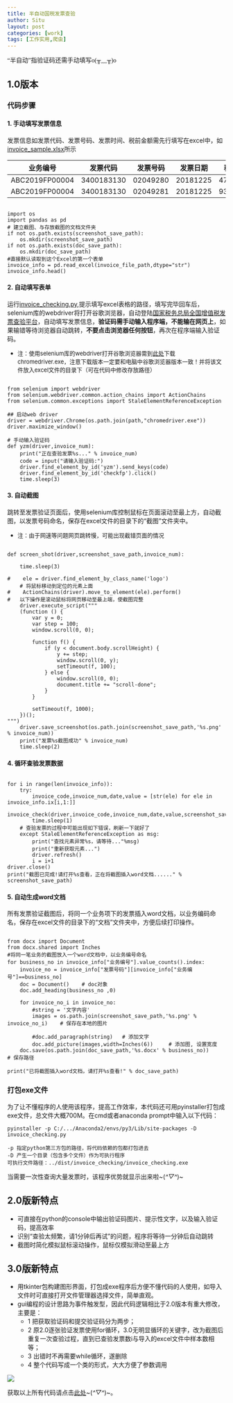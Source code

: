 ```yaml
---
title: 半自动国税发票查验
author: Situ
layout: post
categories: [work]
tags: [工作实用,爬虫]
---
```

<font face="仿宋" >“半自动”指验证码还需手动填写o(╥﹏╥)o</font>

<script src="https://cdn.jsdelivr.net/gh/google/code-prettify@master/loader/run_prettify.js"></script>

## 1.0版本
### 代码步骤
#### 1. 手动填写发票信息
发票信息如发票代码、发票号码、发票时间、税前金额需先行填写在excel中，如[invoice_sample.xlsx](https://github.com/Snowing-ST/invoice_checking/blob/master/invoice_sample.xlsx)所示


|业务编号|	发票代码|	发票号码|	发票日期|	税前金额|
|  ----  | ----  | ----  | ----  | ----  |
|ABC2019FP00004|	3400183130|	02049280|	20181225	|471495.24 |
|ABC2019FP00004|	3400183130|	02049281	|20181225|	937220.75 |

<pre class="prettyprint"><code class="language-py">
import os
import pandas as pd
# 建立截图、与存放截图的文档文件夹
if not os.path.exists(screenshot_save_path):
    os.mkdir(screenshot_save_path) 
if not os.path.exists(doc_save_path):
    os.mkdir(doc_save_path) 
#直接默认读取到这个Excel的第一个表单
invoice_info = pd.read_excel(invoice_file_path,dtype="str")
invoice_info.head()
</code></pre>

#### 2. 自动填写表单
运行[invoice_checking.py](https://github.com/Snowing-ST/invoice_checking/blob/master/invoice_checking.py),提示填写excel表格的路径，填写完毕回车后，selenium库的webdriver将打开谷歌浏览器，自动登陆[国家税务总局全国增值税发票查验平台](https://inv-veri.chinatax.gov.cn/index.html)，自动填写发票信息，**验证码需手动输入程序端，不能输在网页上**，如果输错等待浏览器自动跳转，**不要点击浏览器任何按钮**，再次在程序端输入验证码。

- <font size=2 > 注：使用selenium库的webdriver打开谷歌浏览器需到[此处](http://chromedriver.storage.googleapis.com/index.html)下载chromedriver.exe，注意下载版本一定要和电脑中谷歌浏览器版本一致！并将该文件放入excel文件的目录下（可在代码中修改存放路径）</font>

<pre class="prettyprint"><code class="language-py">
from selenium import webdriver
from selenium.webdriver.common.action_chains import ActionChains
from selenium.common.exceptions import StaleElementReferenceException

## 启动web driver
driver = webdriver.Chrome(os.path.join(path,"chromedriver.exe"))
driver.maximize_window()

# 手动输入验证码
def yzm(driver,invoice_num):
    print("正在查验发票%s..." % invoice_num)
    code = input("请输入验证码:")
    driver.find_element_by_id('yzm').send_keys(code)
    driver.find_element_by_id('checkfp').click()
    time.sleep(3)
</code></pre>

#### 3. 自动截图
跳转至发票验证页面后，使用selenium库控制鼠标在页面滚动至最上方，自动截图，以发票号码命名，保存在excel文件的目录下的“截图”文件夹中。

- <font size=2 >注：由于网速等问题网页跳转慢，可能出现截错页面的情况</font>

<pre class="prettyprint"><code class="language-py">
def screen_shot(driver,screenshot_save_path,invoice_num):
    
    time.sleep(3)
    
#    ele = driver.find_element_by_class_name('logo')
    # 将鼠标移动到定位的元素上面
#    ActionChains(driver).move_to_element(ele).perform()
#   以下操作是滚动鼠标将网页移动至最上端，使截图完整
    driver.execute_script("""
    (function () {
        var y = 0;
        var step = 100;
        window.scroll(0, 0);

        function f() {
            if (y < document.body.scrollHeight) {
                y += step;
                window.scroll(0, y);
                setTimeout(f, 100);
            } else {
                window.scroll(0, 0);
                document.title += "scroll-done";
            }
        }

        setTimeout(f, 1000);
    })();
""")  
    driver.save_screenshot(os.path.join(screenshot_save_path,'%s.png' % invoice_num))
    print("发票%s截图成功" % invoice_num)
    time.sleep(2)
</code></pre>

#### 4. 循环查验发票数据
<pre class="prettyprint"><code class="language-py">
for i in range(len(invoice_info)):
    try:
        invoice_code,invoice_num,date,value = [str(ele) for ele in invoice_info.ix[i,1:]]
        invoice_check(driver,invoice_code,invoice_num,date,value,screenshot_save_path)
        time.sleep(1)
    # 查验发票的过程中可能出现如下错误，刷新一下就好了
    except StaleElementReferenceException as msg:
        print("查找元素异常%s，请等待..."%msg)
        print("重新获取元素...")
        driver.refresh()
        i = i+1
driver.close()
print("截图已完成!请打开%s查看，正在将截图插入word文档......" % screenshot_save_path)
</code></pre>
#### 5. 自动生成word文档
所有发票验证截图后，将同一个业务项下的发票插入word文档，以业务编码命名，保存在excel文件的目录下的“文档”文件夹中，方便后续打印操作。

<pre class="prettyprint"><code class="language-py">
from docx import Document
from docx.shared import Inches
#将同一笔业务的截图放入一个word文档中，以业务编号命名
for business_no in invoice_info["业务编号"].value_counts().index:
    invoice_no = invoice_info["发票号码"][invoice_info["业务编号"]==business_no]
    doc = Document()    # doc对象
    doc.add_heading(business_no ,0)

    for invoice_no_i in invoice_no:
        #string = '文字内容'
        images = os.path.join(screenshot_save_path,'%s.png' % invoice_no_i)    # 保存在本地的图片
        
        #doc.add_paragraph(string)   # 添加文字
        doc.add_picture(images,width=Inches(6))     # 添加图, 设置宽度
    doc.save(os.path.join(doc_save_path,'%s.docx' % business_no))     # 保存路径   

print("已将截图插入word文档，请打开%s查看!" % doc_save_path)
</code></pre>

### 打包exe文件
为了让不懂程序的人使用该程序，提高工作效率，本代码还可用pyinstaller打包成exe文件，总文件大概700M。在cmd或者anaconda prompt中输入以下代码：
```
pyinstaller -p C:/.../Anaconda2/envs/py3/Lib/site-packages -D invoice_checking.py
```
    -p 指定python第三方包的路径，将代码依赖的包都打包进去
    -D 产生一个目录（包含多个文件）作为可执行程序
    可执行文件路径：../dist/invoice_checking/invoice_checking.exe

当需要一次性查询大量发票时，该程序优势就显示出来啦~(*^▽^*)~

## 2.0版新特点
- 可直接在python的console中输出验证码图片、提示性文字，以及输入验证码，提高效率
- 识别“查验太频繁，请1分钟后再试”的问题，程序将等待一分钟后自动跳转
- 截图时简化模拟鼠标滚动操作，鼠标仅模拟滑动至最上方

## 3.0版新特点
- 用tkinter包构建图形界面，打包成exe程序后方便不懂代码的人使用，如导入文件时可直接打开文件管理器选择文件，简单直观。
- gui编程的设计思路为事件触发型，因此代码逻辑相比于2.0版本有重大修改，主要是：
    - 1 把获取验证码和提交验证码分为两步； 
    - 2 原2.0逐张验证发票使用for循环，3.0无明显循环的关键字，改为截图后重复一次查验过程，直到已查验发票数i与导入的excel文件中样本数相等； 
    - 3 出错时不再需要while循环，遂删除
    - 4 整个代码写成一个类的形式，大大方便了参数调用

<img src="{{ 'assets/images/post_images/gui.png'| relative_url }}" /> 

获取以上所有代码请点击[此处](https://github.com/Snowing-ST/Invoice-Checking)~(*^▽^*)~。